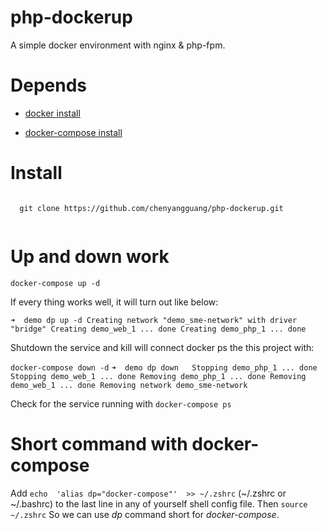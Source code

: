 # php-dockerup
   A simple docker environment with nginx & php-fpm.
   
# Depends 
  * [docker install](https://docs.docker.com/install/#supported-platforms)
  
  * [docker-compose install](https://github.com/chenyangguang/php-dockerup/edit/master/README.md)
  
# Install

  <pre><code>
  git clone https://github.com/chenyangguang/php-dockerup.git 
  </code></pre>
  
# Up and down work

  `docker-compose up -d `
  
  If every thing works well, it will turn out like below:  
  
  `➜  demo dp up -d
Creating network "demo_sme-network" with driver "bridge"
Creating demo_web_1 ... done
Creating demo_php_1 ... done`


  Shutdown the service and kill will connect docker ps the this project with: 
  
  `docker-compose down -d`
  `➜  demo dp down  
Stopping demo_php_1 ... done
Stopping demo_web_1 ... done
Removing demo_php_1 ... done
Removing demo_web_1 ... done
Removing network demo_sme-network`

  Check for the service running  with
  `docker-compose ps`
  
# Short command with docker-compose

  Add 
  `echo  'alias dp="docker-compose"'  >> ~/.zshrc` 
  (~/.zshrc or ~/.bashrc) to the last line in any of yourself shell config file. Then 
  `source ~/.zshrc` 
   So we can use *dp* command short for *docker-compose*.
  
